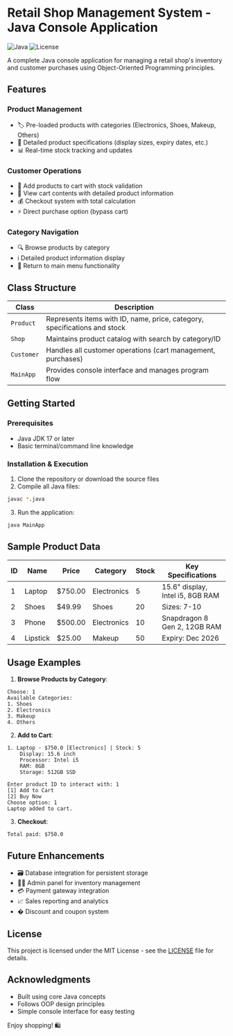 # Retail Shop Management System - Java Console Application

![Java](https://img.shields.io/badge/Java-17%2B-blue)
![License](https://img.shields.io/badge/License-MIT-green)

A complete Java console application for managing a retail shop's inventory and customer purchases using Object-Oriented Programming principles.

## Features

### Product Management
- 🏷️ Pre-loaded products with categories (Electronics, Shoes, Makeup, Others)
- 📝 Detailed product specifications (display sizes, expiry dates, etc.)
- 📊 Real-time stock tracking and updates

### Customer Operations
- 🛒 Add products to cart with stock validation
- 👀 View cart contents with detailed product information
- 💰 Checkout system with total calculation
- ⚡ Direct purchase option (bypass cart)

### Category Navigation
- 🔍 Browse products by category
- ℹ️ Detailed product information display
- 🔄 Return to main menu functionality

## Class Structure

| Class | Description |
|-------|-------------|
| `Product` | Represents items with ID, name, price, category, specifications and stock |
| `Shop` | Maintains product catalog with search by category/ID |
| `Customer` | Handles all customer operations (cart management, purchases) |
| `MainApp` | Provides console interface and manages program flow |

## Getting Started

### Prerequisites
- Java JDK 17 or later
- Basic terminal/command line knowledge

### Installation & Execution
1. Clone the repository or download the source files
2. Compile all Java files:
```bash
javac *.java
```
3. Run the application:
```bash
java MainApp
```

## Sample Product Data

| ID | Name | Price | Category | Stock | Key Specifications |
|----|------|-------|----------|-------|--------------------|
| 1 | Laptop | $750.00 | Electronics | 5 | 15.6" display, Intel i5, 8GB RAM |
| 2 | Shoes | $49.99 | Shoes | 20 | Sizes: 7-10 |
| 3 | Phone | $500.00 | Electronics | 10 | Snapdragon 8 Gen 2, 12GB RAM |
| 4 | Lipstick | $25.00 | Makeup | 50 | Expiry: Dec 2026 |

## Usage Examples

1. **Browse Products by Category**:
```
Choose: 1
Available Categories:
1. Shoes
2. Electronics
3. Makeup
4. Others
```

2. **Add to Cart**:
```
1. Laptop - $750.0 [Electronics] | Stock: 5
    Display: 15.6 inch
    Processor: Intel i5
    RAM: 8GB
    Storage: 512GB SSD

Enter product ID to interact with: 1
[1] Add to Cart
[2] Buy Now
Choose option: 1
Laptop added to cart.
```

3. **Checkout**:
```
Total paid: $750.0
```

## Future Enhancements
- 🗃️ Database integration for persistent storage
- 👨‍💼 Admin panel for inventory management
- 💳 Payment gateway integration
- 📈 Sales reporting and analytics
- � Discount and coupon system

## License
This project is licensed under the MIT License - see the [LICENSE](LICENSE) file for details.

## Acknowledgments
- Built using core Java concepts
- Follows OOP design principles
- Simple console interface for easy testing

Enjoy shopping! 🛍️
